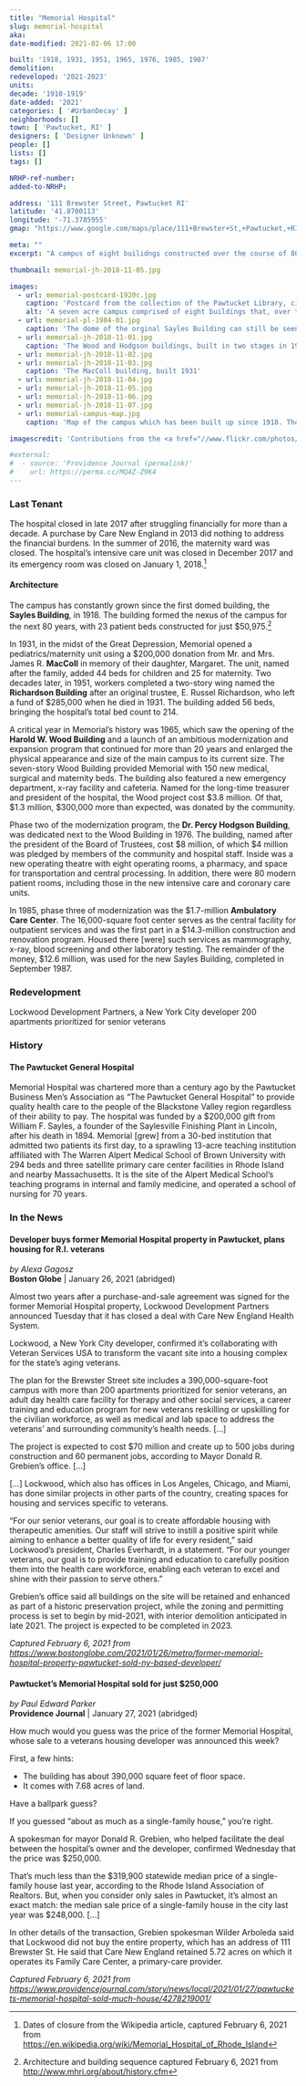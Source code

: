 ```yaml
---
title: "Memorial Hospital"
slug: memorial-hospital
aka: 
date-modified: 2021-02-06 17:00

built: '1918, 1931, 1951, 1965, 1976, 1985, 1987'
demolition: 
redeveloped: '2021-2023'
units:
decade: '1910-1919'
date-added: '2021'
categories: [ '#UrbanDecay' ]
neighborhoods: []
town: [ 'Pawtucket, RI' ]
designers: [ 'Designer Unknown' ]
people: []
lists: []
tags: []

NRHP-ref-number:
added-to-NRHP:

address: '111 Brewster Street, Pawtucket RI'
latitude: '41.8700113'
longitude: '-71.3785955'
gmap: "https://www.google.com/maps/place/111+Brewster+St,+Pawtucket,+RI+02860/@41.8700113,-71.3785955,17z/data=!3m1!4b1!4m5!3m4!1s0x89e45b55dfe978a7:0x6707477b49bca5ce!8m2!3d41.8700113!4d-71.3764068"

meta: ""
excerpt: "A campus of eight builidngs constructed over the course of 80 years and encompassing styles from Romanesque to Spanish Colonial to Brutalism"

thumbnail: memorial-jh-2018-11-05.jpg

images:
  - url: memorial-postcard-1920c.jpg
    caption: 'Postcard from the collection of the Pawtucket Library, circa 1920'
    alt: 'A seven acre campus comprised of eight buildings that, over time, have filled in spaces between them. A large, seven story brick and concrete building is the most commanding presence and it was designed in a Brutalist style, with narrow, jutting windows and exposed concrete piers. Other buildings vary in style and construction materials. '
  - url: memorial-pl-1984-01.jpg
    caption: 'The dome of the orginal Sayles Building can still be seen here, while the rest of the campus has been built up around it — Photo from the collection of the Pawtucket Library, circa 1984'
  - url: memorial-jh-2018-11-01.jpg
    caption: 'The Wood and Hodgson buildings, built in two stages in 1965 and 1976'
  - url: memorial-jh-2018-11-02.jpg
  - url: memorial-jh-2018-11-03.jpg
    caption: 'The MacColl building, built 1931'
  - url: memorial-jh-2018-11-04.jpg
  - url: memorial-jh-2018-11-05.jpg
  - url: memorial-jh-2018-11-06.jpg
  - url: memorial-jh-2018-11-07.jpg
  - url: memorial-campus-map.jpg
    caption: 'Map of the campus which has been built up since 1918. The bulkiest building is actually two, built at two different times in the expansion of the hospital, 1965 and 1976'

imagescredit: 'Contributions from the <a href="//www.flickr.com/photos/pawtucketlibrary/sets/72157665888425744/" target="_blank">Pawtucket Library Flickr album</a>'

#external:
#  - source: 'Providence Journal (permalink)'
#    url: https://perma.cc/MQ4Z-Z9K4
---
```


### Last Tenant

The hospital closed in late 2017 after struggling financially for more than a decade. A purchase by Care New England in 2013 did nothing to address the financial burdens. In the summer of 2016, the maternity ward was closed. The hospital’s intensive care unit was closed in December 2017 and its emergency room was closed on January 1, 2018.[^1]

[^1]: Dates of closure from the Wikipedia article, captured February 6, 2021 from https://en.wikipedia.org/wiki/Memorial_Hospital_of_Rhode_Island

#### Architecture

The campus has constantly grown since the first domed building, the **Sayles Building**, in 1918. The building formed the nexus of the campus for the next 80 years, with 23 patient beds  constructed for just $50,975.[^2]

In 1931, in the midst of the Great Depression, Memorial opened a pediatrics/maternity unit using a $200,000 donation from Mr. and Mrs. James R. **MacColl** in memory of their daughter, Margaret. The unit, named after the family, added 44 beds for children and 25 for maternity. Two decades later, in 1951, workers completed a two-story wing named the **Richardson Building** after an original trustee, E. Russel Richardson, who left a fund of $285,000 when he died in 1931. The building added 56 beds, bringing the hospital’s total bed count to 214.

A critical year in Memorial’s history was 1965, which saw the opening of the **Harold W. Wood Building** and a launch of an ambitious modernization and expansion program that continued for more than 20 years and enlarged the physical appearance and size of the main campus to its current size. The seven-story Wood Building provided Memorial with 150 new medical, surgical and maternity beds. The building also featured a new emergency department, x-ray facility and cafeteria. Named for the long-time treasurer and president of the hospital, the Wood project cost $3.8 million. Of that, $1.3 million, $300,000 more than expected, was donated by the community.

Phase two of the modernization program, the **Dr. Percy Hodgson Building**, was dedicated next to the Wood Building in 1976. The building, named after the president of the Board of Trustees, cost $8 million, of which $4 million was pledged by members of the community and hospital staff. Inside was a new operating theatre with eight operating rooms, a pharmacy, and space for transportation and central processing. In addition, there were 80 modern patient rooms, including those in the new intensive care and coronary care units.

In 1985, phase three of modernization was the $1.7-million **Ambulatory Care Center**. The 16,000-square foot center serves as the central facility for outpatient services and was the first part in a $14.3-million construction and renovation program. Housed there [were] such services as mammography, x-ray, blood screening and other laboratory testing. The remainder of the money, $12.6 million, was used for the new Sayles Building, completed in September 1987.

[^2]: Architecture and building sequence captured February 6, 2021 from http://www.mhri.org/about/history.cfm


### Redevelopment

Lockwood Development Partners, a New York City developer
200 apartments prioritized for senior veterans


### History

#### The Pawtucket General Hospital

Memorial Hospital was chartered more than a century ago by the Pawtucket Business Men’s Association as “The Pawtucket General Hospital” to provide quality health care to the people of the Blackstone Valley region regardless of their ability to pay. The hospital was funded by a $200,000 gift from William F. Sayles, a founder of the Saylesville Finishing Plant in Lincoln, after his death in 1894. Memorial [grew] from a 30-bed institution that admitted two patients its first day, to a sprawling 13-acre teaching institution affiliated with The Warren Alpert Medical School of Brown University with 294 beds and three satellite primary care center facilities in Rhode Island and nearby Massachusetts. It is the site of the Alpert Medical School’s teaching programs in internal and family medicine, and operated a school of nursing for 70 years.

[^3]: History from the Memorial Hospital website, captured February 6, 2021 from http://www.mhri.org/about/history.cfm


### In the News

#### Developer buys former Memorial Hospital property in Pawtucket, plans housing for R.I. veterans

_by Alexa Gagosz_  
**Boston Globe** | January 26, 2021 (abridged)

Almost two years after a purchase-and-sale agreement was signed for the former Memorial Hospital property, Lockwood Development Partners announced Tuesday that it has closed a deal with Care New England Health System.

Lockwood, a New York City developer, confirmed it’s collaborating with Veteran Services USA to transform the vacant site into a housing complex for the state’s aging veterans.

The plan for the Brewster Street site includes a 390,000-square-foot campus with more than 200 apartments prioritized for senior veterans, an adult day health care facility for therapy and other social services, a career training and education program for new veterans reskilling or upskilling for the civilian workforce, as well as medical and lab space to address the veterans’ and surrounding community’s health needs. […]

The project is expected to cost $70 million and create up to 500 jobs during construction and 60 permanent jobs, according to Mayor Donald R. Grebien’s office. […]

[…] Lockwood, which also has offices in Los Angeles, Chicago, and Miami, has done similar projects in other parts of the country, creating spaces for housing and services specific to veterans.

“For our senior veterans, our goal is to create affordable housing with therapeutic amenities. Our staff will strive to instill a positive spirit while aiming to enhance a better quality of life for every resident,” said Lockwood’s president, Charles Everhardt, in a statement. “For our younger veterans, our goal is to provide training and education to carefully position them into the health care workforce, enabling each veteran to excel and shine with their passion to serve others.”

Grebien’s office said all buildings on the site will be retained and enhanced as part of a historic preservation project, while the zoning and permitting process is set to begin by mid-2021, with interior demolition anticipated in late 2021. The project is expected to be completed in 2023.

_Captured February 6, 2021 from https://www.bostonglobe.com/2021/01/26/metro/former-memorial-hospital-property-pawtucket-sold-ny-based-developer/_


#### Pawtucket’s Memorial Hospital sold for just $250,000

_by Paul Edward Parker_  
**Providence Journal** | January 27, 2021 (abridged)

How much would you guess was the price of the former Memorial Hospital, whose sale to a veterans housing developer was announced this week?

First, a few hints:
+ The building has about 390,000 square feet of floor space.
+ It comes with 7.68 acres of land.

Have a ballpark guess?

If you guessed “about as much as a single-family house,” you’re right.

A spokesman for mayor Donald R. Grebien, who helped facilitate the deal between the hospital’s owner and the developer, confirmed Wednesday that the price was $250,000.

That’s much less than the $319,900 statewide median price of a single-family house last year, according to the Rhode Island Association of Realtors. But, when you consider only sales in Pawtucket, it’s almost an exact match: the median sale price of a single-family house in the city last year was $248,000. […]

In other details of the transaction, Grebien spokesman Wilder Arboleda said that Lockwood did not buy the entire property, which has an address of 111 Brewster St. He said that Care New England retained 5.72 acres on which it operates its Family Care Center, a primary-care provider.

_Captured February 6, 2021 from https://www.providencejournal.com/story/news/local/2021/01/27/pawtuckets-memorial-hospital-sold-much-house/4278219001/_
